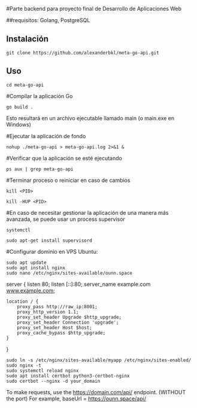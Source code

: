 #Parte backend para proyecto final de Desarrollo de Aplicaciones Web

##requisitos: Golang, PostgreSQL

## Instalación
```
git clone https://github.com/alexanderbkl/meta-go-api.git
```

## Uso
```
cd meta-go-api
```

#Compilar la aplicación Go
```
go build .
```
Esto resultará en un archivo ejecutable llamado main (o main.exe en Windows)

#Ejecutar la aplicación de fondo
```
nohup ./meta-go-api > meta-go-api.log 2>&1 &
```

#Verificar que la aplicación se esté ejecutando
```
ps aux | grep meta-go-api
```

#Terminar proceso o reiniciar en caso de cambios


```
kill <PID>

kill -HUP <PID>
```


#En caso de necesitar gestionar la aplicación de una manera más avanzada, se puede usar un process supervisor

```
systemctl
```
```
sudo apt-get install supervisord
```


#Configurar dominio en VPS Ubuntu:

```
sudo apt update
sudo apt install nginx
sudo nano /etc/nginx/sites-available/ounn.space

```
server {
    listen 80;
    listen [::]:80;
    server_name example.com www.example.com;

    location / {
        proxy_pass http://raw_ip:8001;
        proxy_http_version 1.1;
        proxy_set_header Upgrade $http_upgrade;
        proxy_set_header Connection 'upgrade';
        proxy_set_header Host $host;
        proxy_cache_bypass $http_upgrade;
    }
}
```
sudo ln -s /etc/nginx/sites-available/myapp /etc/nginx/sites-enabled/
sudo nginx -t
sudo systemctl reload nginx
sudo apt install certbot python3-certbot-nginx
sudo certbot --nginx -d your_domain

```

To make requests, use the https://domain.com/api/ endpoint. (WITHOUT the port) For example, baseUrl = https://ounn.space/api/